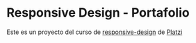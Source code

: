 # Responsive Design - Portafolio
Este es un proyecto del curso de [responsive-design](http://platzi.com/responsive-design "responsive-design") de [Platzi](https://platzi.com)
